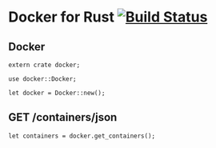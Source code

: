 # Docker for Rust [![Build Status](https://travis-ci.org/ghmlee/rust-docker.svg)](https://travis-ci.org/ghmlee/rust-docker)

## Docker
```
extern crate docker;

use docker::Docker;

let docker = Docker::new();
```

## GET /containers/json
```
let containers = docker.get_containers();
```